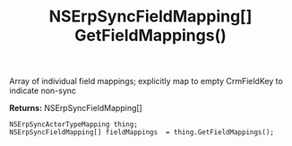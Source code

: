 ﻿---
uid: crmscript_ref_NSErpSyncActorTypeMapping_GetFieldMappings
title: NSErpSyncFieldMapping[] GetFieldMappings()
intellisense: NSErpSyncActorTypeMapping.GetFieldMappings
keywords: NSErpSyncActorTypeMapping, GetFieldMappings
so.topic: reference
---

Array of individual field mappings; explicitly map to empty CrmFieldKey to indicate non-sync

**Returns:** NSErpSyncFieldMapping[]


```crmscript
NSErpSyncActorTypeMapping thing;
NSErpSyncFieldMapping[] fieldMappings  = thing.GetFieldMappings();
```


